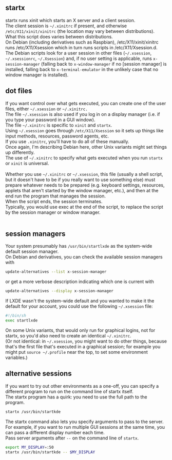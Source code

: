 ## startx
startx runs xinit which starts an X server and a client session.</br>
The client session is `~/.xinitrc` if present, and otherwise `/etc/X11/xinit/xinitrc` \(the location may vary between distributions\).</br>
What this script does varies between distributions.</br>
On Debian (including derivatives such as Raspbian), /etc/X11/xinit/xinitrc runs /etc/X11/Xsession which in turn runs scripts in /etc/X11/Xsession.d.</br>
The Debian scripts look for a user session in other files \(`~/.xsession`, `~/.xsessionrc`, `~/.Xsession`\) and, if no user setting is applicable, runs `x-session-manager` \(falling back to `x-window-manager` if no \[session manager\] is installed, falling back to `x-terminal-emulator` in the unlikely case that no window manager is installed\).</br>

## dot files
If you want control over what gets executed, you can create one of the user files, either `~/.xsession` or `~/.xinitrc.`</br>
The file `~/.xsession` is also used if you log in on a display manager \(i.e. if you type your password in a GUI window\).</br>
The file `~/.xinitrc` is specific to `xinit` and `startx`.</br>
Using `~/.xsession` goes through `/etc/X11/Xsession` so it sets up things like input methods, resources, password agents, etc.</br>
If you use `.xinitrc`, you'll have to do all of these manually.</br>
Once again, I'm describing Debian here, other Unix variants might set things up differently.</br>
The use of `~/.xinitrc` to specify what gets executed when you run `startx` or `xinit` is universal.</br>
</br>
Whether you use `~/.xinitrc` or `~/.xsession`, this file \(usually a shell script, but it doesn't have to be if you really want to use something else\) must prepare whatever needs to be prepared \(e.g. keyboard settings, resources, applets that aren't started by the window manager, etc.\), and then at the end run the program that manages the session.</br>
When the script ends, the session terminates.</br>
Typically, you would use exec at the end of the script, to replace the script by the session manager or window manager.</br>
</br>

## session managers
Your system presumably has `/usr/bin/startlxde` as the system-wide default session manager.</br>
On Debian and derivatives, you can check the available session managers with
```bash
update-alternatives --list x-session-manager
```
or get a more verbose description indicating which one is current with
```bash
update-alternatives --display x-session-manager
```
If LXDE wasn't the system-wide default and you wanted to make it the default for your account, you could use the following `~/.xsession` file:
```bash
#!/bin/sh
exec startlxde
```
On some Unix variants, that would only run for graphical logins, not for startx, so you'd also need to create an identical `~/.xinitrc`.</br>
\(Or not identical: in `~/.xsession`, you might want to do other things, because that's the first file that's executed in a graphical session; for example you might put `source ~/.profile` near the top, to set some environment variables.\)</br>

## alternative sessions
If you want to try out other environments as a one-off, you can specify a different program to run on the command line of startx itself.</br>
The startx program has a quirk: you need to use the full path to the program.</br>
```bash
startx /usr/bin/startkde
```
The startx command also lets you specify arguments to pass to the server.</br>
For example, if you want to run multiple GUI sessions at the same time, you can pass a different display number each time.</br>
Pass server arguments after `--` on the command line of `startx`.
```bash
export MY_DISPLAY=:50
startx /usr/bin/startkde -- $MY_DISPLAY
```
